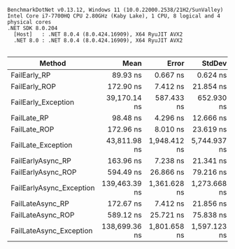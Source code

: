 ```

BenchmarkDotNet v0.13.12, Windows 11 (10.0.22000.2538/21H2/SunValley)
Intel Core i7-7700HQ CPU 2.80GHz (Kaby Lake), 1 CPU, 8 logical and 4 physical cores
.NET SDK 8.0.204
  [Host]   : .NET 8.0.4 (8.0.424.16909), X64 RyuJIT AVX2
  .NET 8.0 : .NET 8.0.4 (8.0.424.16909), X64 RyuJIT AVX2


```
| Method                   | Mean          | Error        | StdDev       | Median        | Allocated |
|------------------------- |--------------:|-------------:|-------------:|--------------:|----------:|
| FailEarly_RP             |      89.93 ns |     0.667 ns |     0.624 ns |      90.01 ns |     200 B |
| FailEarly_ROP            |     172.90 ns |     7.412 ns |    21.854 ns |     162.92 ns |     456 B |
| FailEarly_Exception      |  39,170.14 ns |   587.433 ns |   652.930 ns |  38,945.09 ns |     360 B |
| FailLate_RP              |      98.48 ns |     4.296 ns |    12.666 ns |      90.07 ns |     200 B |
| FailLate_ROP             |     172.96 ns |     8.010 ns |    23.619 ns |     165.78 ns |     456 B |
| FailLate_Exception       |  43,811.98 ns | 1,948.412 ns | 5,744.937 ns |  39,990.56 ns |     360 B |
| FailEarlyAsync_RP        |     163.96 ns |     7.238 ns |    21.341 ns |     149.95 ns |     344 B |
| FailEarlyAsync_ROP       |     594.49 ns |    26.866 ns |    79.216 ns |     549.89 ns |    1176 B |
| FailEarlyAsync_Exception | 139,463.39 ns | 1,361.628 ns | 1,273.668 ns | 139,671.22 ns |    2384 B |
| FailLateAsync_RP         |     172.67 ns |     7.412 ns |    21.856 ns |     168.39 ns |     344 B |
| FailLateAsync_ROP        |     589.12 ns |    25.721 ns |    75.838 ns |     539.10 ns |    1176 B |
| FailLateAsync_Exception  | 138,699.36 ns | 1,801.658 ns | 1,597.123 ns | 138,277.55 ns |    2384 B |
